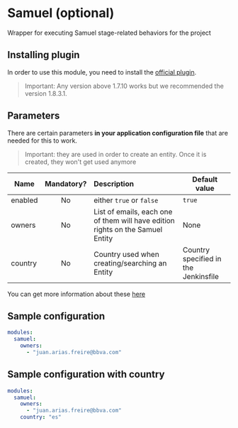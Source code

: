 # Samuel (optional)

Wrapper for executing Samuel stage-related behaviors for the project 

## Installing plugin

In order to use this module, you need to install the [official plugin](https://dev.globaldevtools.bbva.com/samuel/web/docs/tasks/samuel-plugins/jenkins-plugin.html#installing-samuel-plugin-for-jenkins).

> Important: Any version above 1.7.10 works but we recommended the version 1.8.3.1.

## Parameters

There are certain parameters **in your application configuration file** that are needed for this to work.

> Important: they are used in order to create an entity. Once it is created, they won't get used anymore

| Name | Mandatory? | Description | Default value |
|------|:----------:|:------------|----------------|
| enabled |  No | either `true` or `false` |`true` |
| owners | No | List of emails, each one of them will have edition rights on the Samuel Entity | None |
| country | No | Country used when creating/searching an Entity | Country specified in the Jenkinsfile



You can get more information about these [here](https://globaldevtools.bbva.com/samuel/web/docs/concepts/behaviors/entities.html)


## Sample configuration

```yaml
modules:
  samuel:
    owners:
      - "juan.arias.freire@bbva.com"
```

## Sample configuration with country

```yaml
modules:
  samuel:
    owners:
      - "juan.arias.freire@bbva.com"
    country: "es"
```